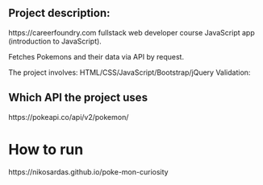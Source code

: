 

<h2>Project description:</h2>
https://careerfoundry.com fullstack web developer course JavaScript app (introduction to JavaScript).

Fetches Pokemons and their data via API by request.

The project involves: HTML/CSS/JavaScript/Bootstrap/jQuery
Validation:

<h2>Which API the project uses</h2>
https://pokeapi.co/api/v2/pokemon/

<h1>How to run</h1>
https://nikosardas.github.io/poke-mon-curiosity
